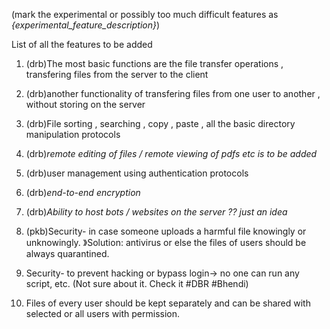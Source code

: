 (mark the experimental or possibly too much difficult features as *{experimental_feature_description}*)

List of all the features to be added 

1. (drb)The most basic functions are the file transfer operations , transfering files from the server to the client

2. (drb)another functionality of transfering files from one user to another , without storing on the server

3. (drb)File sorting , searching , copy , paste , all the basic directory manipulation protocols

4. (drb)*remote editing of files / remote viewing of pdfs etc is to be added*

5. (drb)user management using authentication protocols

6. (drb)*end-to-end encryption*

7. (drb)*Ability to host bots / websites on the server ?? just an idea*

8. (pkb)Security- in case someone uploads a harmful file knowingly or unknowingly. 》Solution: antivirus or else the files of users should be always quarantined.

9. Security- to prevent hacking or bypass login-> no one can run any script, etc. (Not sure about it. Check it #DBR #Bhendi)

10. Files of every user should be kept separately and can be shared with selected or all users with permission.

